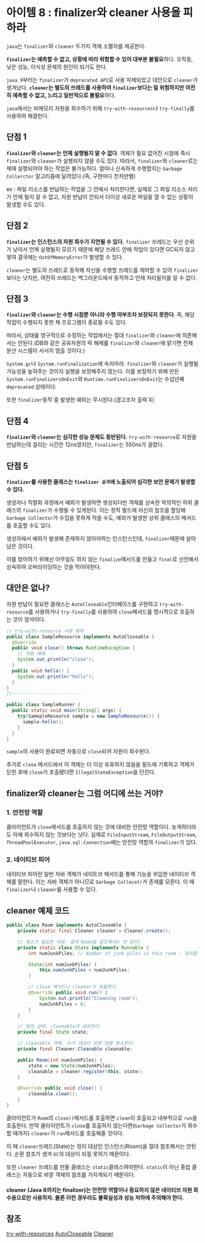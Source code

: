 # 아이템 8 : finalizer와 cleaner 사용을 피하라
`java`는 `finalizer`와 `cleaner` 두가지 객체 소멸자를 제공한다.

**`finalizer`는 예측할 수 없고, 상황에 따라 위험할 수 있어 대부분 불필요**하다. 오작동, 낮은 성능, 이식성 문제의 원인이 되기도 한다.

`java 9`부터는 `finalizer`가 `deprecated API`로 사용 자제되었고 대안으로 `cleaner`가 생겨났다. **`cleaner`는 별도의 쓰레드를 사용하여 `finalizer`보다는 덜 위험하지만
여전히 예측할 수 없고, 느리고 일반적으로 불필요**하다.

`java`에서는 비메모리 자원을 회수하기 위해 `try-with-resources`나 `try-finally`를 사용하여 해결한다.

## 단점 1
**`finalizer`와 `cleaner`는 언제 실행될지 알 수 없다**. 객체가 필요 없어진 시점에 즉시 `finalizer`와 `cleaner`가 실행되지 않을 수도 있다. 따라서, `finalizer`와 `cleaner`로는
제때 실행되어야 하는 작업은 불가능하다. 얼마나 신속하게 수행할지는 `Garbage Collerctor` 알고리즘에 달려있다.(즉, 구현마다 천차만별)

ex : 파일 리소스를 반납하는 작업을 그 안에서 처리한다면, 실제로 그 파일 리소스 처리가 언제 될지 알 수 없고, 자원 반납이 안되서 더이상 새로운 파일을 열 수 없는 상황이 발생할 수도 있다.

## 단점 2
**`finalizer`는 인스턴스의 자원 회수가 지연될 수 있다.** `finalizer` 쓰레드는 우선 순위가 낮아서 언제 실행될지 모르기 때문에 해당 쓰레드 안에 작업이 있다면 GC되지 않고 쌓여
결국에는 `OutOfMemoryError`가 발생할 수 있다.

`cleaner`는 별도의 쓰레드로 동작해 자신을 수행할 쓰레드를 제어할 수 있어 `finalizer`보다는 낫지만, 여전히 쓰레드는 백그라운드에서 동작하고 언제 처리될지를 알 수 없다.

## 단점 3
**`finalizer`와 `cleaner`는 수행 시점뿐 아니라 수행 여부조차 보장되지 못한다**. 즉, 해당 작업이 수행되지 못한 채 프로그램이 종료될 수도 있다.

따라서, 상태를 영구적으로 수정하는 작업에서는 절대 `finalizer`와 `cleaner`에 의존해서는 안된다.(DB와 같은 공유자원의 락 해제를 `finalizer`와 `cleaner`에 맡기면 전체 분산 시스템이 서서히
멈출 것이다.)

`System.gc`나 `System.runFinalization`에 속지마라. `finalizer`와 `cleaner`가 실행될 가능성을 높혀주는 것이지 실행을 보장해주지 않는다. 이를 보장하기 위해 만든
`System.runFinalizersOnExit`와 `Runtime.runFinalizersOnExit`는 수십년째 `deprecated` 상태이다.

또한 `finalizer`동작 중 발생한 예외는 무시된다.(경고조차 출력 X)

## 단점 4
**`finalizer`와 `cleaner`는 심각한 성능 문제도 동반된다.** `try-with-resource`로 자원을 반납하는데 걸리는 시간은 12ns였지만, `finalizer`는 550ns가 걸렸다.

## 단점 5
**`finalizer`를 사용한 클래스는 `finalizer 공격`에 노출되어 심각한 보안 문제가 발생할 수 있다.**

생성자나 직렬화 과정에서 예외가 발생하면 생성되다만 객체를 상속한 악의적인 하위 클래스의 `finalizer`가 수행될 수 있게된다. 이는 정적 필드에 자신의 참조를 할당해 `Garbage Collector`가
수집을 못하게 막을 수도, 예외가 발생한 상위 클래스의 메서드를 호출할 수도 있다.

생성자에서 예외가 발생해 존재하지 않아야하는 인스턴스인데, `finalizer`때문에 살아남은 것이다.

이를 방어하기 위해선 아무일도 하지 않는 `finalize`메서드를 만들고 `final`로 선언해서 상속하여 오버라이딩하는 것을 막아야한다.

## 대안은 없나?
자원 반납이 필요한 클래스는 `AutoCloseable`인터페이스를 구현하고 `try-with-resource`를 사용하거나 `try-finally`를 사용하여 `close`메서드를 명시적으로 호출하는 것이 정석이다.
```java
// try-with-resource 사용 예제
public class SampleResource implements AutoCloseable {
  @Override
  public void close() throws RuntimeException {
    // 자원 해제
    System.out.println("close");
  }
  public void hello() {
    System.out.println("hello");
  }
}
//--------------------------

public class SampleRunner {
  public static void main(String[] args) {
    try(SamepleResource sample = new SampleResource()) {
      sample.hello();
    }
  }
}
```
`sample`의 사용이 완료되면 자동으로 `close`되어 자원이 회수된다.

추가로 `close` 메서드에서 이 객체는 더 이상 유효하지 않음을 필드에 기록하고 객체가 닫힌 후에 `close`가 호출됐다면 `IllegalStateException`을 던진다.

## finalizer와 cleaner는 그럼 어디에 쓰는 거야?
### 1. 안전망 역할
클라이언트가 `close`메서드를 호출하지 않는 것에 대비한 안전망 역할이다. 늦게하더라도 아예 회수하지 않는 것보다는 낫다.
실제로 `FileInputStream`, `FileOutputStream`, `ThreadPoolExecutor`, `java.sql.Connection`에는 안전망 역할의 `finalizer`가 있다.

### 2. 네이티브 피어
네이티브 피어란 일반 자바 객체가 네이트브 메서드를 통해 기능을 위임한 네이티브 객체를 말한다. 이는 자바 객체가 아니므로 `Garbage Collecotr`가 존재를 모른다.
이 때 `finalizer`나 `cleaner`를 사용할 수 있다.


## cleaner 예제 코드
```java
public class Room implements AutoCloseable {
    private static final Cleaner cleaner = Cleaner.create();

    // 청소가 필요한 자원. 절대 Room을 참조해서는 안 된다!
    private static class State implements Runnable {
        int numJunkPiles; // Number of junk piles in this room : 정리할 자원

        State(int numJunkPiles) {
            this.numJunkPiles = numJunkPiles;
        }

        // close 메서드나 cleaner가 호출한다.
        @Override public void run() {
            System.out.println("Cleaning room");
            numJunkPiles = 0;
        }
    }

    // 방의 상태. cleanable과 공유한다.
    private final State state;

    // cleanable 객체. 수거 대상이 되면 방을 청소한다.
    private final Cleaner.Cleanable cleanable;

    public Room(int numJunkPiles) {
        state = new State(numJunkPiles);
        cleanable = cleaner.register(this, state);
    }

    @Override public void close() {
        cleanable.clean();
    }
}
```
클라이언트가 `Room`의 `close()`메서드를 호출하면 `clean`이 호출되고 내부적으로 `run`을 호출한다.
만약 클라이언트가 `close`를 호출하지 않는다면(`Garbage Collector`가 회수할 때까지) `cleaner`가 `run`메서드를 호출해줄 것이다.

이 때 `cleaner`쓰레드(State)는 정리 대상인 인스턴스(Room)을 절대 참조해서는 안된다. 순환 참조가 생겨 `GC`의 대상이 되질 못하기 때문이다.

또한 `cleaner` 쓰레드를 만들 클래스는 `static`클래스여야한다. `static`이 아닌 중첩 클래스는 자동으로 바깥 객체의 참조를 가지게되기 때문이다.

#### cleaner (Java 8까지는 finalizer)는 안전망 역할이나 중요하지 않은 네이티브 자원 회수용으로만 사용하자. 물론 이런 경우라도 불확실성과 성능 저하에 주의해야 한다.


## 참조
[try-with-resources](https://www.baeldung.com/java-try-with-resources)
[AutoCloseable](https://docs.oracle.com/javase/8/docs/api/java/lang/AutoCloseable.html)
[Cleaner](https://docs.oracle.com/javase/9/docs/api/java/lang/ref/Cleaner.html)



